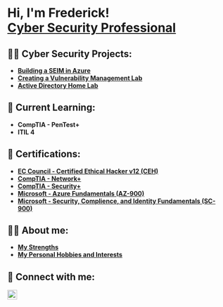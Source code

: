 <h1>Hi, I'm Frederick! <br/>
   <a href="https://www.linkedin.com/in/frederick-waters-hastie/">Cyber Security Professional</a>

<h2>👨‍💻  Cyber Security Projects:</h2>

- [<b>Building a SEIM in Azure</b>](https://github.com/frederickwh/SEIMinAzure/blob/main/README.md)
- [<b>Creating a Vulnerability Management Lab</b>](https://github.com/frederickwh/VulnerabilityManagemnetLab#readme)
- [<b>Active Directory Home Lab</b>](https://github.com/frederickwh/ActiveDirectoryLab#readme)
   
<h2>🏫 Current Learning:</h2>

- <b>CompTIA - PenTest+<b>
- <b>ITIL 4<b>
 
<h2>📄 Certifications:</h2>

- [<b>EC Council - Certified Ethical Hacker v12 (CEH)</b>](https://imgur.com/a/g0bXZcu)
- [<b>CompTIA - Network+</b>](https://imgur.com/a/Z0s519H)
- [<b>CompTIA - Security+</b>](https://imgur.com/a/VpnJMuc)
- [<b>Microsoft - Azure Fundamentals (AZ-900)</b>](https://imgur.com/a/GFRF5go)
- [<b>Microsoft - Security, Complience, and Identity Fundamentals (SC-900)</b>](https://imgur.com/a/DdJxqvy)

<h2> 🙋‍♂️ About me:</h2>

- [<b>My Strengths</b>](https://github.com/frederickwh/strengths/blob/main/README.md)
- [<b>My Personal Hobbies and Interests</b>](https://github.com/frederickwh/hobbies/blob/main/README.md)

<h2> 🤳 Connect with me:</h2>


[<img align="left" alt="JoshMadakor | LinkedIn" width="22px" src="https://cdn.jsdelivr.net/npm/simple-icons@v3/icons/linkedin.svg" />][linkedin]

[linkedin]: https://linkedin.com/in/frederick-waters-hastie/

<!--
**joshmadakor1/joshmadakor1** is a ✨ _special_ ✨ repository because its `README.md` (this file) appears on your GitHub profile.

Here are some ideas to get you started:

- 🔭 I’m currently working on ...
- 🌱 I’m currently learning ...
- 👯 I’m looking to collaborate on ...
- 🤔 I’m looking for help with ...
- 💬 Ask me about ...
- 📫 How to reach me: ...
- 😄 Pronouns: ...
- ⚡ Fun fact: ...
-->
